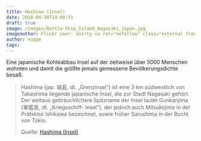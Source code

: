 ```yaml
---
title: Hashima (Insel)
date: 2018-04-30T14:00:51
draft: true
image: /images/Battle-Ship_Island_Nagasaki_Japan.jpg
imageauthor: Flickr user: kntrty <a rel="nofollow" class="external free" href="https://www.flickr.com/photos/kntrty/">https://www.flickr.com/photos/kntrty/</a>
author: noqqe
tags:
---
```


Eine japanische Kohleabbau Insel auf der zeitweise über 5000 Menschen wohnten
und damit die größte jemals gemessene Bevölkerungsdichte besaß.

> Hashima (jap. 端島, dt. „Grenzinsel“) ist eine 3 km südwestlich von Takashima
> liegende japanische Insel, die zur Stadt Nagasaki gehört. Der weitaus
> gebräuchlichere Spitzname der Insel lautet Gunkanjima (軍艦島, dt. „Kriegsschiff-
> Insel“), der jedoch auch Mitsukejima in der Präfektur Ishikawa bezeichnet,
> sowie früher Sarushima in der Bucht von Tokio.
>
> Quelle: [Hashima (Insel)](https://de.wikipedia.org/wiki/Hashima_(Insel))
